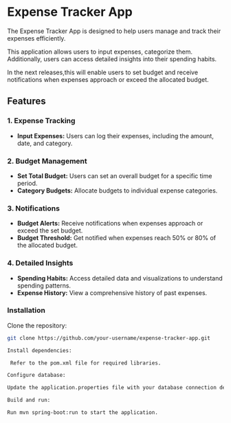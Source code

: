 # Expense Tracker App

The Expense Tracker App is designed to help users manage and track their expenses efficiently.

This application allows users to input expenses, categorize them.
Additionally, users can access detailed insights into their spending habits.

In the next releases,this will enable users to set budget and 
receive notifications when expenses approach or exceed the allocated budget.

## Features

### 1. Expense Tracking

- **Input Expenses:** Users can log their expenses, including the amount, date, and category.

### 2. Budget Management

- **Set Total Budget:** Users can set an overall budget for a specific time period.
- **Category Budgets:** Allocate budgets to individual expense categories.

### 3. Notifications

- **Budget Alerts:** Receive notifications when expenses approach or exceed the set budget.
- **Budget Threshold:** Get notified when expenses reach 50% or 80% of the allocated budget.

### 4. Detailed Insights

- **Spending Habits:** Access detailed data and visualizations to understand spending patterns.
- **Expense History:** View a comprehensive history of past expenses.


### Installation

   Clone the repository:

   ```bash
   git clone https://github.com/your-username/expense-tracker-app.git

   Install dependencies:

    Refer to the pom.xml file for required libraries.

   Configure database: 
   
   Update the application.properties file with your database connection details.

   Build and run: 
 
   Run mvn spring-boot:run to start the application.

